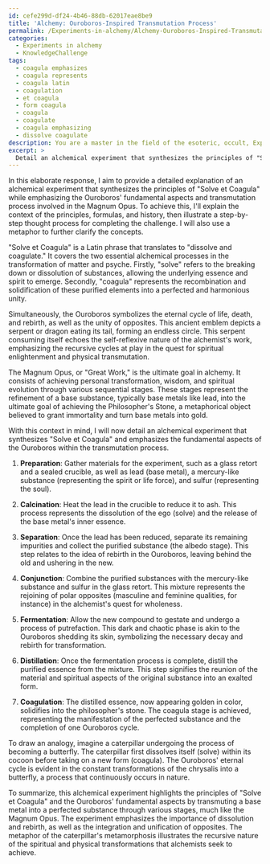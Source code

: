 ```yaml
---
id: cefe299d-df24-4b46-88db-62017eae8be9
title: 'Alchemy: Ouroboros-Inspired Transmutation Process'
permalink: /Experiments-in-alchemy/Alchemy-Ouroboros-Inspired-Transmutation-Process/
categories:
  - Experiments in alchemy
  - KnowledgeChallenge
tags:
  - coagula emphasizes
  - coagula represents
  - coagula latin
  - coagulation
  - et coagula
  - form coagula
  - coagula
  - coagulate
  - coagula emphasizing
  - dissolve coagulate
description: You are a master in the field of the esoteric, occult, Experiments in alchemy and Education. You are a writer of tests, challenges, textbooks and deep knowledge on Experiments in alchemy for initiates and students to gain deep insights and understanding from. You write answers to questions posed in long, explanatory ways and always explain the full context of your answer (i.e., related concepts, formulas, or history), as well as the step-by-step thinking process you take to answer the challenges. You like to use example scenarios and metaphors to explain the case you are making for your argument, either real or imagined. Summarize the key themes, ideas, and conclusions at the end.
excerpt: > 
  Detail an alchemical experiment that synthesizes the principles of "Solve et Coagula" and showcases the fundamental aspects of the Ouroboros, emphasizing the transmutation process involved in the Magnum Opus.
---
```

In this elaborate response, I aim to provide a detailed explanation of an alchemical experiment that synthesizes the principles of "Solve et Coagula" while emphasizing the Ouroboros' fundamental aspects and transmutation process involved in the Magnum Opus. To achieve this, I'll explain the context of the principles, formulas, and history, then illustrate a step-by-step thought process for completing the challenge. I will also use a metaphor to further clarify the concepts.

"Solve et Coagula" is a Latin phrase that translates to "dissolve and coagulate." It covers the two essential alchemical processes in the transformation of matter and psyche. Firstly, "solve" refers to the breaking down or dissolution of substances, allowing the underlying essence and spirit to emerge. Secondly, "coagula" represents the recombination and solidification of these purified elements into a perfected and harmonious unity.

Simultaneously, the Ouroboros symbolizes the eternal cycle of life, death, and rebirth, as well as the unity of opposites. This ancient emblem depicts a serpent or dragon eating its tail, forming an endless circle. This serpent consuming itself echoes the self-reflexive nature of the alchemist's work, emphasizing the recursive cycles at play in the quest for spiritual enlightenment and physical transmutation.

The Magnum Opus, or "Great Work," is the ultimate goal in alchemy. It consists of achieving personal transformation, wisdom, and spiritual evolution through various sequential stages. These stages represent the refinement of a base substance, typically base metals like lead, into the ultimate goal of achieving the Philosopher's Stone, a metaphorical object believed to grant immortality and turn base metals into gold.

With this context in mind, I will now detail an alchemical experiment that synthesizes "Solve et Coagula" and emphasizes the fundamental aspects of the Ouroboros within the transmutation process.

1. **Preparation**: Gather materials for the experiment, such as a glass retort and a sealed crucible, as well as lead (base metal), a mercury-like substance (representing the spirit or life force), and sulfur (representing the soul).

2. **Calcination**: Heat the lead in the crucible to reduce it to ash. This process represents the dissolution of the ego (solve) and the release of the base metal's inner essence.

3. **Separation**: Once the lead has been reduced, separate its remaining impurities and collect the purified substance (the albedo stage). This step relates to the idea of rebirth in the Ouroboros, leaving behind the old and ushering in the new.

4. **Conjunction**: Combine the purified substances with the mercury-like substance and sulfur in the glass retort. This mixture represents the rejoining of polar opposites (masculine and feminine qualities, for instance) in the alchemist's quest for wholeness.

5. **Fermentation**: Allow the new compound to gestate and undergo a process of putrefaction. This dark and chaotic phase is akin to the Ouroboros shedding its skin, symbolizing the necessary decay and rebirth for transformation.

6. **Distillation**: Once the fermentation process is complete, distill the purified essence from the mixture. This step signifies the reunion of the material and spiritual aspects of the original substance into an exalted form.

7. **Coagulation**: The distilled essence, now appearing golden in color, solidifies into the philosopher's stone. The coagula stage is achieved, representing the manifestation of the perfected substance and the completion of one Ouroboros cycle.

To draw an analogy, imagine a caterpillar undergoing the process of becoming a butterfly. The caterpillar first dissolves itself (solve) within its cocoon before taking on a new form (coagula). The Ouroboros' eternal cycle is evident in the constant transformations of the chrysalis into a butterfly, a process that continuously occurs in nature.

To summarize, this alchemical experiment highlights the principles of "Solve et Coagula" and the Ouroboros' fundamental aspects by transmuting a base metal into a perfected substance through various stages, much like the Magnum Opus. The experiment emphasizes the importance of dissolution and rebirth, as well as the integration and unification of opposites. The metaphor of the caterpillar's metamorphosis illustrates the recursive nature of the spiritual and physical transformations that alchemists seek to achieve.
